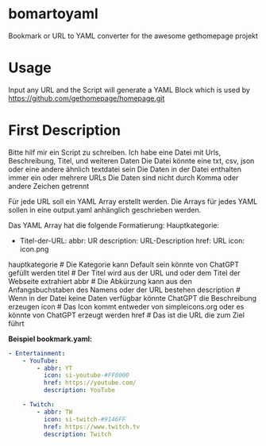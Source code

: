 # bomartoyaml
Bookmark or URL to YAML converter for the awesome gethomepage projekt

# Usage
Input any URL and the Script will generate a YAML Block which is used by https://github.com/gethomepage/homepage.git


# First Description

Bitte hilf mir ein Script zu schreiben.
Ich habe eine Datei mit Urls, Beschreibung, Titel, und weiteren Daten
Die Datei könnte eine txt, csv, json oder eine andere ähnlich textdatei sein
Die Daten in der Datei enthalten immer ein oder mehrere URLs
Die Daten sind nicht durch Komma oder andere Zeichen getrennt


Für jede URL soll ein YAML Array erstellt werden.
Die Arrays für jedes YAML sollen in eine output.yaml anhänglich geschrieben werden.

Das YAML Array hat die folgende Formatierung:
Hauptkategorie:
- Titel-der-URL:
    abbr: UR
    description: URL-Description
    href: URL
    icon: icon.png

hauptkategorie  # Die Kategorie kann Default sein könnte von ChatGPT gefüllt werden
titel           # Der Titel wird aus der URL und oder dem Titel der Webseite extrahiert
abbr            # Die Abkürzung kann aus den Anfangsbuchstaben des Namens oder der URL bestehen
description     # Wenn in der Datei keine Daten verfügbar könnte ChatGPT die Beschreibung erzeugen
icon            # Das Icon kommt entweder von simpleicons.org oder es könnte von ChatGPT erzeugt werden
href            # Das ist die URL die zum Ziel führt


**Beispiel bookmark.yaml:**
```yaml
- Entertainment:
    - YouTube:
        - abbr: YT
          icon: si-youtube-#FF0000
          href: https://youtube.com/
          description: YouTube

    - Twitch:
        - abbr: TW
          icon: si-twitch-#9146FF
          href: https://www.twitch.tv
          description: Twitch
```


